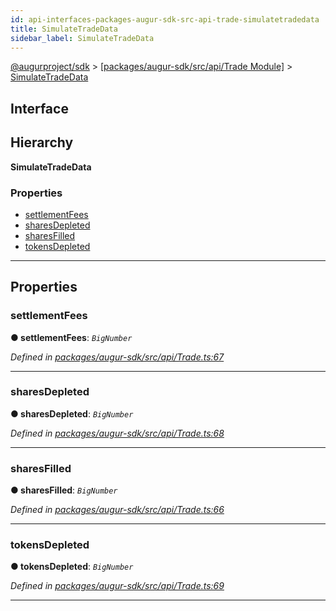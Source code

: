 ```yaml
---
id: api-interfaces-packages-augur-sdk-src-api-trade-simulatetradedata
title: SimulateTradeData
sidebar_label: SimulateTradeData
---
```


[@augurproject/sdk](api-readme.md) > [[packages/augur-sdk/src/api/Trade Module]](api-modules-packages-augur-sdk-src-api-trade-module.md) > [SimulateTradeData](api-interfaces-packages-augur-sdk-src-api-trade-simulatetradedata.md)

## Interface

## Hierarchy

**SimulateTradeData**

### Properties

* [settlementFees](api-interfaces-packages-augur-sdk-src-api-trade-simulatetradedata.md#settlementfees)
* [sharesDepleted](api-interfaces-packages-augur-sdk-src-api-trade-simulatetradedata.md#sharesdepleted)
* [sharesFilled](api-interfaces-packages-augur-sdk-src-api-trade-simulatetradedata.md#sharesfilled)
* [tokensDepleted](api-interfaces-packages-augur-sdk-src-api-trade-simulatetradedata.md#tokensdepleted)

---

## Properties

<a id="settlementfees"></a>

###  settlementFees

**● settlementFees**: *`BigNumber`*

*Defined in [packages/augur-sdk/src/api/Trade.ts:67](https://github.com/AugurProject/augur/blob/b4365d6894/packages/augur-sdk/src/api/Trade.ts#L67)*

___
<a id="sharesdepleted"></a>

###  sharesDepleted

**● sharesDepleted**: *`BigNumber`*

*Defined in [packages/augur-sdk/src/api/Trade.ts:68](https://github.com/AugurProject/augur/blob/b4365d6894/packages/augur-sdk/src/api/Trade.ts#L68)*

___
<a id="sharesfilled"></a>

###  sharesFilled

**● sharesFilled**: *`BigNumber`*

*Defined in [packages/augur-sdk/src/api/Trade.ts:66](https://github.com/AugurProject/augur/blob/b4365d6894/packages/augur-sdk/src/api/Trade.ts#L66)*

___
<a id="tokensdepleted"></a>

###  tokensDepleted

**● tokensDepleted**: *`BigNumber`*

*Defined in [packages/augur-sdk/src/api/Trade.ts:69](https://github.com/AugurProject/augur/blob/b4365d6894/packages/augur-sdk/src/api/Trade.ts#L69)*

___

